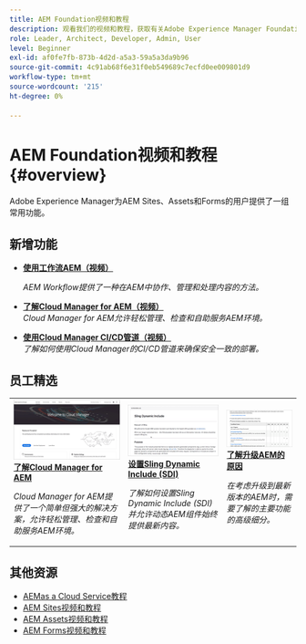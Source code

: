 ```yaml
---
title: AEM Foundation视频和教程
description: 观看我们的视频和教程，获取有关Adobe Experience Manager Foundation的帮助。
role: Leader, Architect, Developer, Admin, User
level: Beginner
exl-id: af0fe7fb-873b-4d2d-a5a3-59a5a3da9b96
source-git-commit: 4c91ab68f6e31f0eb549689c7ecfd0ee009801d9
workflow-type: tm+mt
source-wordcount: '215'
ht-degree: 0%

---
```


# AEM Foundation视频和教程 {#overview}

Adobe Experience Manager为AEM Sites、Assets和Forms的用户提供了一组常用功能。

<div id="whats-new-section">

## 新增功能

* **[使用工作流AEM（视频）](./workflow/use-workflow.md)**

   *AEM Workflow提供了一种在AEM中协作、管理和处理内容的方法。*

* **[了解Cloud Manager for AEM（视频）](./cloud-manager/understand-cloud-manager-for-aem.md)**\
   *Cloud Manager for AEM允许轻松管理、检查和自助服务AEM环境。*

* **[使用Cloud Manager CI/CD管道（视频）](./cloud-manager/use-the-cicd-pipeline-in-cloud-manager-for-aem.md)**\
   *了解如何使用Cloud Manager的CI/CD管道来确保安全一致的部署。*

</div>

<div id="recs-overview-body-1"></div>
<div id="recs-overview-body-2"></div>
<div id="recs-overview-body-3"></div>
<div id="recs-overview-body-4"></div>
<div id="recs-overview-body-5"></div>
<div id="recs-overview-body-6"></div>

<div id="staff-picks-section">

## 员工精选

<table>
<tr>
  <td>
    <a href="./cloud-manager/understand-cloud-manager-for-aem.md">
    <img alt="了解Cloud Manager for AEM" src="./cloud-manager/assets/understand-cloud-manager-for-aem/thumbnail.png" />
    </a>
    <div>
     <a href="./cloud-manager/understand-cloud-manager-for-aem.md">
    <strong>了解Cloud Manager for AEM</strong>
    </a>
    </div>
    <p>
    <em>Cloud Manager for AEM提供了一个简单但强大的解决方案，允许轻松管理、检查和自助服务AEM环境。</em>
    <p>
  </td>
   <td>
    <a href="./development/set-up-sling-dynamic-include.md">
    <img alt="设置Sling Dynamic Include (SDI)" src="./development/assets/set-up-sling-dynamic-include/thumbnail.png" />
    </a>
     <div>
     <a href="./development/set-up-sling-dynamic-include.md">
    <strong>设置Sling Dynamic Include (SDI)</strong>
    </a>
    </div>
    <p>
    <em>了解如何设置Sling Dynamic Include (SDI)并允许动态AEM组件始终提供最新内容。</em>
    <p>
  </td>
  <td>
    <a href="./administration/understand-reasons-to-upgrade.md">
    <img alt="了解升级AEM的原因" src="./administration/assets/understand-reasons-to-upgrade/thumbnail.png" />
    </a>
    <div>
    <a href="./administration/understand-reasons-to-upgrade.md">
    <strong>了解升级AEM的原因</strong>
    </a>
    </div>
    <p>
    <em>在考虑升级到最新版本的AEM时，需要了解的主要功能的高级细分。</em>
    </p>
  </td>
</tr>
</table>

</div>

## 其他资源

* [AEMas a Cloud Service教程](/help/cloud-service/overview.md)
* [AEM Sites视频和教程](/help/sites/overview.md)
* [AEM Assets视频和教程](/help/assets/overview.md)
* [AEM Forms视频和教程](/help/forms/overview.md)
